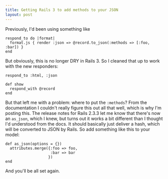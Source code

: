 ```yaml
---
title: Getting Rails 3 to add methods to your JSON
layout: post
---
```


Previously, I'd been using something like

    respond_to do |format|
      format.js { render :json => @record.to_json(:methods => [:foo, :bar]) }
    end

But obviously, this is no longer DRY in Rails 3. So I cleaned that up to work
with the new responders:

    respond_to :html, :json

    def show
      respond_with @record
    end

But that left me with a problem: where to put the `:methods`? From the
documentation I couldn't really figure this out all that well, which is why I'm
posting this. The release notes for Rails 2.3.3 let me know that there's now an
`as_json`, which I knew, but turns out it works a bit different than I thought
I'd understood from the docs. It should basically just deliver a hash, which
will be converted to JSON by Rails. So add something like this to your model:

    def as_json(options = {})
      attributes.merge({:foo => foo,
                        :bar => bar
                       })
    end

And you'll be all set again.
